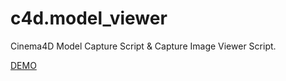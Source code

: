# c4d.model_viewer

Cinema4D Model Capture Script & Capture Image Viewer Script.

[DEMO](http://creamsoda2015.github.io/c4d.model_viewer/src/ "DEMO")  

